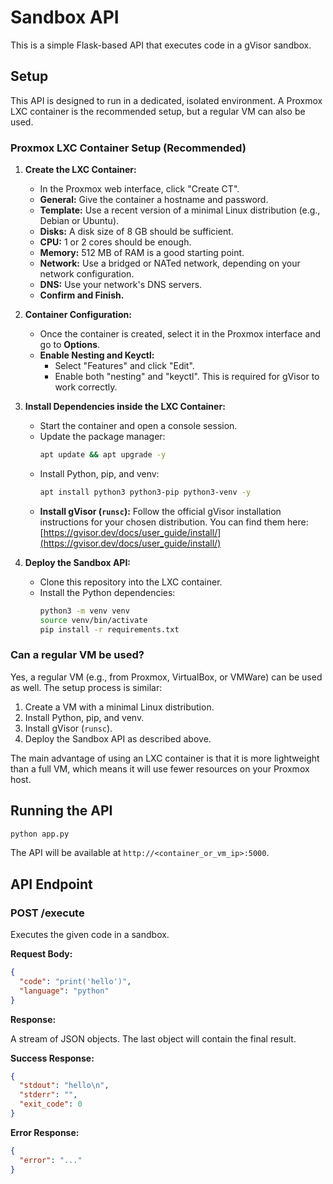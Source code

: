 # Sandbox API

This is a simple Flask-based API that executes code in a gVisor sandbox.

## Setup

This API is designed to run in a dedicated, isolated environment. A Proxmox LXC container is the recommended setup, but a regular VM can also be used.

### Proxmox LXC Container Setup (Recommended)

1.  **Create the LXC Container:**
    *   In the Proxmox web interface, click "Create CT".
    *   **General:** Give the container a hostname and password.
    *   **Template:** Use a recent version of a minimal Linux distribution (e.g., Debian or Ubuntu).
    *   **Disks:** A disk size of 8 GB should be sufficient.
    *   **CPU:** 1 or 2 cores should be enough.
    *   **Memory:** 512 MB of RAM is a good starting point.
    *   **Network:** Use a bridged or NATed network, depending on your network configuration.
    *   **DNS:** Use your network's DNS servers.
    *   **Confirm and Finish.**

2.  **Container Configuration:**
    *   Once the container is created, select it in the Proxmox interface and go to **Options**.
    *   **Enable Nesting and Keyctl:**
        *   Select "Features" and click "Edit".
        *   Enable both "nesting" and "keyctl". This is required for gVisor to work correctly.

3.  **Install Dependencies inside the LXC Container:**
    *   Start the container and open a console session.
    *   Update the package manager:
        ```bash
        apt update && apt upgrade -y
        ```
    *   Install Python, pip, and venv:
        ```bash
        apt install python3 python3-pip python3-venv -y
        ```
    *   **Install gVisor (`runsc`):** Follow the official gVisor installation instructions for your chosen distribution. You can find them here: [https://gvisor.dev/docs/user_guide/install/](https://gvisor.dev/docs/user_guide/install/)

4.  **Deploy the Sandbox API:**
    *   Clone this repository into the LXC container.
    *   Install the Python dependencies:
        ```bash
        python3 -m venv venv
        source venv/bin/activate
        pip install -r requirements.txt
        ```

### Can a regular VM be used?

Yes, a regular VM (e.g., from Proxmox, VirtualBox, or VMWare) can be used as well. The setup process is similar:

1.  Create a VM with a minimal Linux distribution.
2.  Install Python, pip, and venv.
3.  Install gVisor (`runsc`).
4.  Deploy the Sandbox API as described above.

The main advantage of using an LXC container is that it is more lightweight than a full VM, which means it will use fewer resources on your Proxmox host.

## Running the API

```bash
python app.py
```

The API will be available at `http://<container_or_vm_ip>:5000`.

## API Endpoint

### POST /execute

Executes the given code in a sandbox.

**Request Body:**

```json
{
  "code": "print('hello')",
  "language": "python"
}
```

**Response:**

A stream of JSON objects. The last object will contain the final result.

**Success Response:**

```json
{
  "stdout": "hello\n",
  "stderr": "",
  "exit_code": 0
}
```

**Error Response:**

```json
{
  "error": "..."
}
```